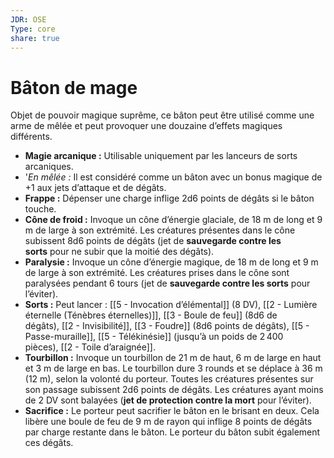 ```yaml
---
JDR: OSE
Type: core
share: true
---
```

# Bâton de mage

Objet de pouvoir magique suprême, ce bâton peut être utilisé comme une arme de mêlée et peut provoquer une douzaine d’effets magiques différents.

- **Magie arcanique :** Utilisable uniquement par les lanceurs de sorts arcaniques.
- '_En mêlée :_ Il est considéré comme un bâton avec un bonus magique de +1 aux jets d’attaque et de dégâts.
- **Frappe :** Dépenser une charge inflige 2d6 points de dégâts si le bâton touche.
- **Cône de froid :** Invoque un cône d’énergie glaciale, de 18 m de long et 9 m de large à son extrémité. Les créatures présentes dans le cône subissent 8d6 points de dégâts (jet de **sauvegarde contre les sorts** pour ne subir que la moitié des dégâts).
- **Paralysie :** Invoque un cône d’énergie magique, de 18 m de long et 9 m de large à son extrémité. Les créatures prises dans le cône sont paralysées pendant 6 tours (jet de **sauvegarde contre les sorts** pour l’éviter).
- **Sorts :** Peut lancer : [[5 - Invocation d’élémental]] (8 DV), [[2 - Lumière éternelle (Ténèbres éternelles)]], [[3 - Boule de feu]] (8d6 de dégâts), [[2 - Invisibilité]], [[3 - Foudre]] (8d6 points de dégâts), [[5 - Passe-muraille]], [[5 - Télékinésie]] (jusqu’à un poids de 2 400 pièces), [[2 - Toile d’araignée]].
- **Tourbillon :** Invoque un tourbillon de 21 m de haut, 6 m de large en haut et 3 m de large en bas. Le tourbillon dure 3 rounds et se déplace à 36 m (12 m), selon la volonté du porteur. Toutes les créatures présentes sur son passage subissent 2d6 points de dégâts. Les créatures ayant moins de 2 DV sont balayées (**jet de protection contre la mort** pour l’éviter).
- **Sacrifice :** Le porteur peut sacrifier le bâton en le brisant en deux. Cela libère une boule de feu de 9 m de rayon qui inflige 8 points de dégâts par charge restante dans le bâton. Le porteur du bâton subit également ces dégâts.